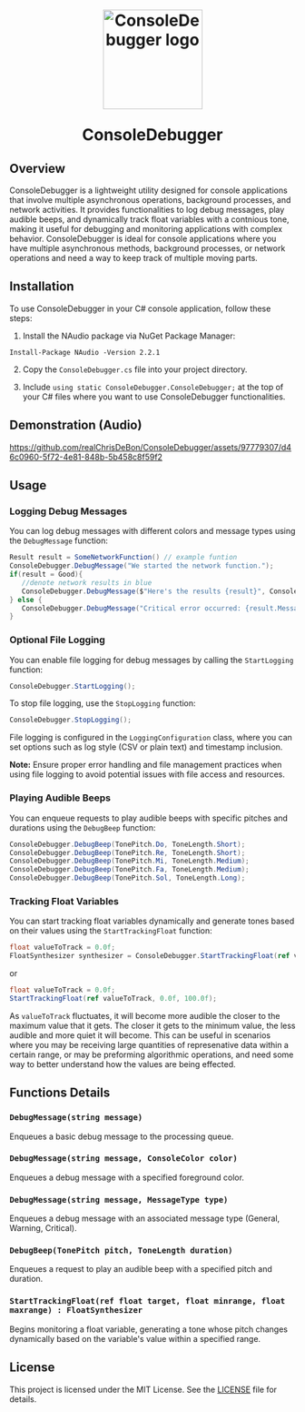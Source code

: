 <h1 align="center">
<img src="https://github.com/realChrisDeBon/ConsoleDebugger/assets/97779307/b4e98abb-75bd-41f1-ad27-2cbac025295f" width="175" height="175" alt="ConsoleDebugger logo">
  
   ConsoleDebugger
</h1>

## Overview

ConsoleDebugger is a lightweight utility designed for console applications that involve multiple asynchronous operations, background processes, and network activities. It provides functionalities to log debug messages, play audible beeps, and dynamically track float variables with a contnious tone, making it useful for debugging and monitoring applications with complex behavior. ConsoleDebugger is ideal for console applications where you have multiple asynchronous methods, background processes, or network operations and need a way to keep track of multiple moving parts. 

## Installation

To use ConsoleDebugger in your C# console application, follow these steps:

1. Install the NAudio package via NuGet Package Manager:
```dotnet
Install-Package NAudio -Version 2.2.1
```
2. Copy the `ConsoleDebugger.cs` file into your project directory.

3. Include `using static ConsoleDebugger.ConsoleDebugger;` at the top of your C# files where you want to use ConsoleDebugger functionalities.

## Demonstration (Audio)


https://github.com/realChrisDeBon/ConsoleDebugger/assets/97779307/d46c0960-5f72-4e81-848b-5b458c8f59f2


## Usage

### Logging Debug Messages

You can log debug messages with different colors and message types using the `DebugMessage` function:
```csharp
Result result = SomeNetworkFunction() // example funtion
ConsoleDebugger.DebugMessage("We started the network function.");
if(result = Good){
   //denote network results in blue
   ConsoleDebugger.DebugMessage($"Here's the results {result}", ConsoleColor.Blue);
} else {
   ConsoleDebugger.DebugMessage("Critical error occurred: {result.Message}", MessageType.Critical);
}
```

### Optional File Logging

You can enable file logging for debug messages by calling the `StartLogging` function:
```csharp
ConsoleDebugger.StartLogging();
```
To stop file logging, use the `StopLogging` function:
```csharp
ConsoleDebugger.StopLogging();
```
File logging is configured in the `LoggingConfiguration` class, where you can set options such as log style (CSV or plain text) and timestamp inclusion.

**Note:** Ensure proper error handling and file management practices when using file logging to avoid potential issues with file access and resources.

### Playing Audible Beeps

You can enqueue requests to play audible beeps with specific pitches and durations using the `DebugBeep` function:

```csharp
ConsoleDebugger.DebugBeep(TonePitch.Do, ToneLength.Short);
ConsoleDebugger.DebugBeep(TonePitch.Re, ToneLength.Short);
ConsoleDebugger.DebugBeep(TonePitch.Mi, ToneLength.Medium);
ConsoleDebugger.DebugBeep(TonePitch.Fa, ToneLength.Medium);
ConsoleDebugger.DebugBeep(TonePitch.Sol, ToneLength.Long);
```

### Tracking Float Variables

You can start tracking float variables dynamically and generate tones based on their values using the `StartTrackingFloat` function:

```csharp
float valueToTrack = 0.0f;
FloatSynthesizer synthesizer = ConsoleDebugger.StartTrackingFloat(ref valueToTrack, 0.0f, 100.0f);
```
or 
```csharp
float valueToTrack = 0.0f;
StartTrackingFloat(ref valueToTrack, 0.0f, 100.0f);
```
As `valueToTrack` fluctuates, it will become more audible the closer to the maximum value that it gets. The closer it gets to the minimum value, the less audible and more quiet it will become. 
This can be useful in scenarios where you may be receiving large quantities of represenative data within a certain range, or may be preforming algorithmic operations, and need some way to better understand how the values are being effected.
## Functions Details

### `DebugMessage(string message)`
Enqueues a basic debug message to the processing queue.

### `DebugMessage(string message, ConsoleColor color)`
Enqueues a debug message with a specified foreground color.

### `DebugMessage(string message, MessageType type)`
Enqueues a debug message with an associated message type (General, Warning, Critical).

### `DebugBeep(TonePitch pitch, ToneLength duration)`
Enqueues a request to play an audible beep with a specified pitch and duration.

### `StartTrackingFloat(ref float target, float minrange, float maxrange) : FloatSynthesizer`
Begins monitoring a float variable, generating a tone whose pitch changes dynamically based on the variable's value within a specified range.

## License

This project is licensed under the MIT License. See the [LICENSE](LICENSE) file for details.
